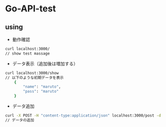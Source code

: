 # Go-API-test

## using

- 動作確認
~~~bash
curl localhost:3000/
// show test massage
~~~

- データ表示（追加後は増加する）
~~~bash
curl localhost:3000/show
// 以下のような初期データを表示
    {
        "name": "maruto",
        "pass": "maruto"
    }
~~~
- データ追加
~~~bash
curl -X POST -H "content-type:application/json" localhost:3000/post -d '{"name": "a","pass":"aa"}'
// データの追加
~~~
